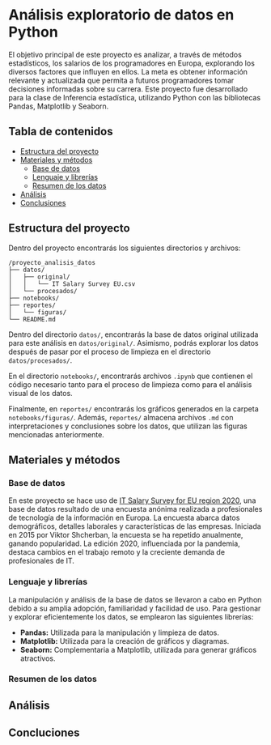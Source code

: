 # Análisis exploratorio de datos en Python

El objetivo principal de este proyecto es analizar, a través de métodos estadísticos, los salarios de los programadores en Europa, explorando los diversos factores que influyen en ellos. La meta es obtener información relevante y actualizada que permita a futuros programadores tomar decisiones informadas sobre su carrera. Este proyecto fue desarrollado para la clase de Inferencia estadística, utilizando Python con las bibliotecas Pandas, Matplotlib y Seaborn.

## Tabla de contenidos

- [Estructura del proyecto](#estructura-del-proyecto)
- [Materiales y métodos](#materiales-y-métodos)
  - [Base de datos](#base-de-datos)
  - [Lenguaje y librerías](#lenguaje-y-librerías)
  - [Resumen de los datos](#resumen-de-los-datos)
- [Análisis](#análisis)
- [Conclusiones](#conclusiones)

## Estructura del proyecto

Dentro del proyecto encontrarás los siguientes directorios y archivos:

```text
/proyecto_analisis_datos
├── datos/
│   ├── original/
│   │   └── IT Salary Survey EU.csv
│   └── procesados/
├── notebooks/
├── reportes/
│   └── figuras/
└── README.md
```

Dentro del directorio `datos/`, encontrarás la base de datos original utilizada para este análisis en `datos/original/`. Asimismo, podrás explorar los datos después de pasar por el proceso de limpieza en el directorio `datos/procesados/`.

En el directorio `notebooks/`, encontrarás archivos `.ipynb` que contienen el código necesario tanto para el proceso de limpieza como para el análisis visual de los datos.

Finalmente, en `reportes/` encontrarás los gráficos generados en la carpeta `notebooks/figuras/`. Además, `reportes/` almacena archivos `.md` con interpretaciones y conclusiones sobre los datos, que utilizan las figuras mencionadas anteriormente.


## Materiales y métodos

### Base de datos

En este proyecto se hace uso de  [IT Salary Survey for EU region 2020](https://www.kaggle.com/datasets/parulpandey/2020-it-salary-survey-for-eu-region), una base de datos resultado de una encuesta anónima realizada a profesionales de tecnología de la información en Europa. La encuesta abarca datos demográficos, detalles laborales y características de las empresas. Iniciada en 2015 por Viktor Shcherban, la encuesta se ha repetido anualmente, ganando popularidad. La edición 2020, influenciada por la pandemia, destaca cambios en el trabajo remoto y la creciente demanda de profesionales de IT.

### Lenguaje y librerías

La manipulación y análisis de la base de datos se llevaron a cabo en Python debido a su amplia adopción, familiaridad y facilidad de uso. Para gestionar y explorar eficientemente los datos, se emplearon las siguientes librerías:

- **Pandas:** Utilizada para la manipulación y limpieza de datos.
- **Matplotlib:** Utilizada para la creación de gráficos y diagramas.
- **Seaborn:** Complementaria a Matplotlib, utilizada para generar gráficos atractivos.

### Resumen de los datos 

## Análisis

## Concluciones